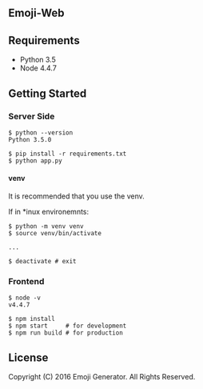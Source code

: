Emoji-Web
---------

## Requirements

  - Python 3.5
  - Node 4.4.7

## Getting Started
### Server Side

```
$ python --version
Python 3.5.0

$ pip install -r requirements.txt
$ python app.py
```

#### venv

It is recommended that you use the venv.

If in *inux environemnts:

```
$ python -m venv venv
$ source venv/bin/activate

...

$ deactivate # exit
```

### Frontend

```
$ node -v
v4.4.7

$ npm install
$ npm start     # for development
$ npm run build # for production
```

## License
Copyright (C) 2016 Emoji Generator. All Rights Reserved.

